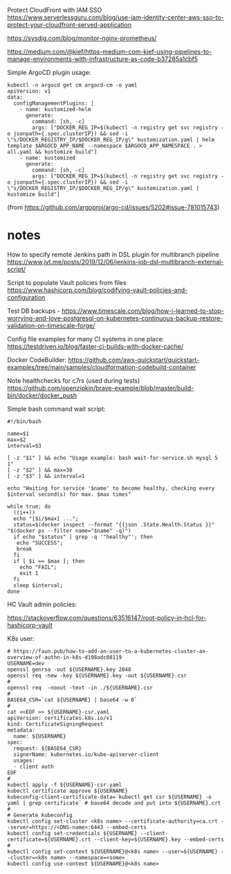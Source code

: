 Protect CloudFront with IAM SSO
https://www.serverlessguru.com/blog/use-iam-identity-center-aws-sso-to-protect-your-cloudfront-served-application

https://sysdig.com/blog/monitor-nginx-prometheus/

https://medium.com/@kief/https-medium-com-kief-using-pipelines-to-manage-environments-with-infrastructure-as-code-b37285a1cbf5

Simple ArgoCD plugin usage:

```
kubectl -n argocd get cm argocd-cm -o yaml
apiVersion: v1
data:
  configManagementPlugins: |
    - name: kustomized-helm
      generate:
        command: [sh, -c]
        args: ["DOCKER_REG_IP=$(kubectl -n registry get svc registry -o jsonpath={.spec.clusterIP}) && sed -i \"s/DOCKER_REGISTRY_IP/$DOCKER_REG_IP/g\" kustomization.yaml | helm template $ARGOCD_APP_NAME --namespace $ARGOCD_APP_NAMESPACE . > all.yaml && kustomize build"]
    - name: kustomized
      generate:
        command: [sh, -c]
        args: ["DOCKER_REG_IP=$(kubectl -n registry get svc registry -o jsonpath={.spec.clusterIP}) && sed -i \"s/DOCKER_REGISTRY_IP/$DOCKER_REG_IP/g\" kustomization.yaml | kustomize build"]
```
(from https://github.com/argoproj/argo-cd/issues/5202#issue-781015743)

# notes
How to specify remote Jenkins path in DSL plugin for multibranch pipeline
https://www.jvt.me/posts/2019/12/06/jenkins-job-dsl-multibranch-external-script/

Script to populate Vault policies from files https://www.hashicorp.com/blog/codifying-vault-policies-and-configuration

Test DB backups - https://www.timescale.com/blog/how-i-learned-to-stop-worrying-and-love-postgresql-on-kubernetes-continuous-backup-restore-validation-on-timescale-forge/

Config file examples for many CI systems in one place:
https://testdriven.io/blog/faster-ci-builds-with-docker-cache/

Docker CodeBuilder:
https://github.com/aws-quickstart/quickstart-examples/tree/main/samples/cloudformation-codebuild-container

Note healthchecks for c7rs (used during tests) https://github.com/openzipkin/brave-example/blob/master/build-bin/docker/docker_push

Simple bash command wait script:
```
#!/bin/bash

name=$1
max=$2
interval=$3

[ -z "$1" ] && echo "Usage example: bash wait-for-service.sh mysql 5 1"
[ -z "$2" ] && max=30
[ -z "$3" ] && interval=1

echo "Waiting for service '$name' to become healthy, checking every $interval second(s) for max. $max times"

while true; do 
  ((i++))
  echo "[$i/$max] ..."; 
  status=$(docker inspect --format "{{json .State.Health.Status }}" "$(docker ps --filter name="$name" -q)")
  if echo "$status" | grep -q '"healthy"'; then 
   echo "SUCCESS";
   break
  fi
  if [ $i == $max ]; then 
    echo "FAIL"; 
    exit 1
  fi 
  sleep $interval; 
done
```

HC Vault admin policies:

https://stackoverflow.com/questions/63516147/root-policy-in-hcl-for-hashicorp-vault

K8s user:
```
# https://faun.pub/how-to-add-an-user-to-a-kubernetes-cluster-an-overview-of-authn-in-k8s-d198adc08119
USERNAME=dev
openssl genrsa -out ${USERNAME}.key 2048
openssl req -new -key ${USERNAME}.key -out ${USERNAME}.csr
#
openssl req  -noout -text -in ./${USERNAME}.csr
#
BASE64_CSR=`cat ${USERNAME} | base64 -w 0`
#
cat <<EOF >> ${USERNAME}-csr.yaml
apiVersion: certificates.k8s.io/v1
kind: CertificateSigningRequest
metadata:      
  name: ${USERNAME}     
spec:          
  request: ${BASE64_CSR}
  signerName: kubernetes.io/kube-apiserver-client                                                                               
  usages:   
  - client auth
EOF
#
kubectl apply -f ${USERNAME}-csr.yaml
kubectl certificate approve ${USERNAME} 
kubeconfig-client-certificate-data=`kubectl get csr ${USERNAME} -o yaml | grep certificate` # base64 decode and put into ${USERNAME}.crt
#
# Generate kubeconfig
kubectl config set-cluster <k8s name> --certificate-authority=ca.crt --server=https://<DNS-name>:6443 --embed-certs
kubectl config set-credentials ${USERNAME} --client-certificate=${USERNAME}.crt --client-key=${USERNAME}.key --embed-certs
#
kubectl config set-context ${USERNAME}@<k8s name> --user=${USERNAME} --cluster=<k8s name> --namespace=<some>
kubectl config use-context ${USERNAME}@<k8s name>
```
